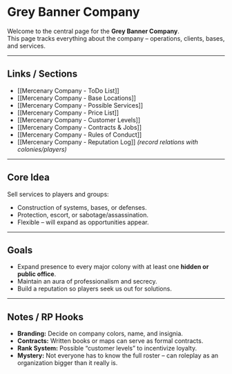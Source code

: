 # Grey Banner Company

Welcome to the central page for the **Grey Banner Company**.  
This page tracks everything about the company – operations, clients, bases, and services.

---

## Links / Sections

- [[Mercenary Company - ToDo List]]
- [[Mercenary Company - Base Locations]]
- [[Mercenary Company - Possible Services]]
- [[Mercenary Company - Price List]]
- [[Mercenary Company - Customer Levels]]
- [[Mercenary Company - Contracts & Jobs]]
- [[Mercenary Company - Rules of Conduct]]
- [[Mercenary Company - Reputation Log]] _(record relations with colonies/players)_

---

## Core Idea

Sell services to players and groups:

- Construction of systems, bases, or defenses.  
- Protection, escort, or sabotage/assassination.
- Flexible – will expand as opportunities appear.

---

## Goals

- Expand presence to every major colony with at least one **hidden or public office**.
- Maintain an aura of professionalism and secrecy.
- Build a reputation so players seek us out for solutions.

---

## Notes / RP Hooks

- **Branding:** Decide on company colors, name, and insignia.    
- **Contracts:** Written books or maps can serve as formal contracts.
- **Rank System:** Possible “customer levels” to incentivize loyalty.
- **Mystery:** Not everyone has to know the full roster – can roleplay as an organization bigger than it really is.